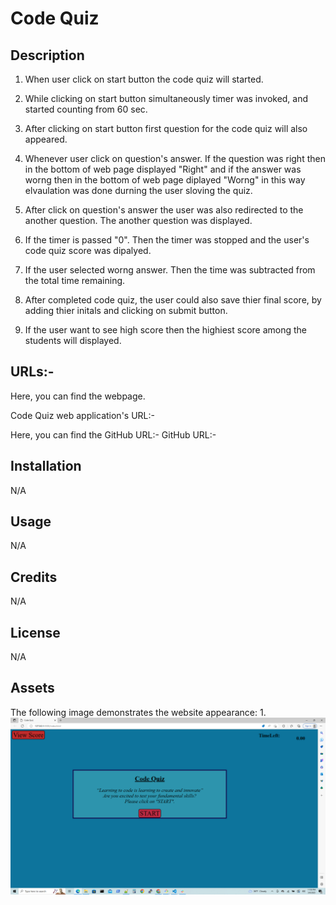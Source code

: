 # Code Quiz

## Description
 
1. When user click on start button the code quiz will started.

2. While clicking on start button simultaneously timer was invoked, and started counting from 60 sec.

3. After clicking on start button first question for the code quiz will also appeared.

4. Whenever user click on question's answer. If the question was right  then in the bottom of web page displayed "Right" and if the answer was worng then in the bottom of web page diplayed "Worng" in this way elvaulation was done durning the user sloving the quiz.

5. After click on question's answer the user was also redirected to the another question. The another question was displayed.

6. If the timer is passed "0". Then the timer was stopped and the user's code quiz score was dipalyed.

7. If the user selected worng answer. Then the time was subtracted from the total time remaining.

8. After completed code quiz, the user could also save thier final score, by adding thier initals and clicking on submit button.

9. If the user want to see high score then the highiest score among the students will displayed.

## URLs:-
Here, you can find the webpage.

Code Quiz web application's URL:- 



Here, you can find the GitHub URL:-
GitHub URL:-



## Installation

N/A

## Usage

N/A

## Credits

N/A

## License

N/A

## Assets

The following image demonstrates the website appearance:
1. 
![Website](./assets/images/screenshot1.png)

